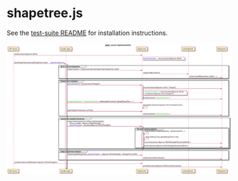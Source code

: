 # shapetree.js

See the [test-suite README](https://github.com/shapetrees/test-suite/#installation) for installation instructions.

![server-plant](doc/server-plant.svg)
